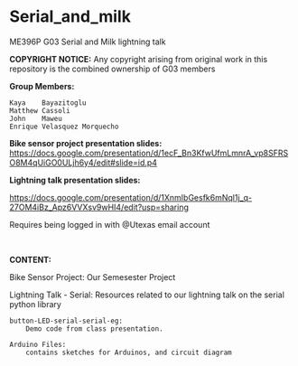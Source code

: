 # Serial_and_milk
ME396P G03 Serial and Milk lightning talk

<b>COPYRIGHT NOTICE:</b>
Any copyright arising from original work in this repository is the combined ownership of G03 members


<b>Group Members: </b>

	Kaya	Bayazitoglu
	Matthew	Cassoli
	John	Maweu
	Enrique	Velasquez Morquecho

<b>Bike sensor project presentation slides:</b>
https://docs.google.com/presentation/d/1ecF_Bn3KfwUfmLmnrA_vp8SFRSO8M4qUiGO0ULjh6y4/edit#slide=id.p4

<b>Lightning talk presentation slides:</b>

https://docs.google.com/presentation/d/1XnmIbGesfk6mNql1j_q-27OM4iBz_Apz6VVXsv9wHI4/edit?usp=sharing

Requires being logged in with @Utexas email account

<br>


<b>CONTENT:</b>

Bike Sensor Project:
Our Semesester Project

Lightning Talk - Serial:
Resources related to our lightning talk on the serial python library

	button-LED-serial-serial-eg:
		Demo code from class presentation.

	Arduino Files:
		contains sketches for Arduinos, and circuit diagram
